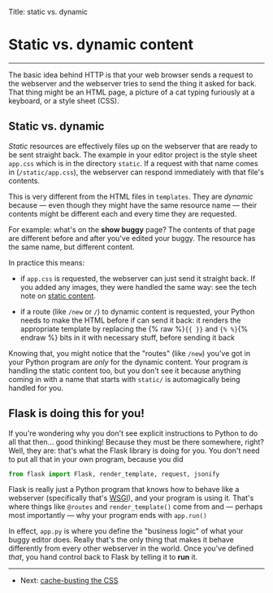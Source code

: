 Title: static vs. dynamic


# Static vs. dynamic content

---

The basic idea behind HTTP is that your web browser sends a request to the
webserver and the webserver tries to send the thing it asked for back. That
thing might be an HTML page, a picture of a cat typing furiously at a keyboard,
or a style sheet (CSS).

## Static vs. dynamic

_Static_ resources are effectively files up on the webserver that are ready to
be sent straight back. The example in your editor project is the style sheet
`app.css` which is in the directory `static`. If a request with that name comes
in (`/static/app.css`), the webserver can respond immediately with that file's
contents.

This is very different from the HTML files in `templates`. They are _dynamic_
because — even though they might have the same resource name — their contents
might be different each and every time they are requested.

For example: what's on the **show buggy** page? The contents of that page are
different before and after you've edited your buggy. The resource has the same
name, but different content.

In practice this means:

* if `app.css` is requested, the webserver can just send it straight back.
  If you added any images, they were handled the same way: see the tech note on
  [static content](static-content).

* if a route (like `/new` or `/`) to dynamic content is requested, your Python
  needs to make the HTML before if can send it back: it renders the appropriate
  template by replacing the {% raw %}`{{ }}` and `{% %}`{% endraw %} bits in
  it with necessary stuff, before sending it back

Knowing that, you might notice that the "routes" (like `/new`) you've got in
your Python program are _only_ for the dynamic content. Your program _is_
handling the static content too, but you don't see it because anything coming
in with a name that starts with `static/` is automagically being handled for
you.


## Flask is doing this for you!

If you're wondering why you don't see explicit instructions to Python to do all
that then... good thinking! Because they must be there somewhere, right? Well,
they are: that's what the Flask library is doing for you. You don't need to put
all that in your own program, because you did 

```python
from flask import Flask, render_template, request, jsonify
```

Flask is really just a Python program that knows how to behave like a webserver
(specifically that's
[WSGI](https://en.wikipedia.org/wiki/Web_Server_Gateway_Interface)), and your
program is using it. That's where things like `@routes` and `render_template()`
come from and — perhaps most importantly — why your program ends with
`app.run()`

In effect, `app.py` is where you define the "business logic" of what your
buggy editor does. Really that's the only thing that makes it behave differently
from every other webserver in the world. Once you've defined _that_, you
hand control back to Flask by telling it to **run** it.


---


* Next: [cache-busting the CSS](cache-busting-css)



